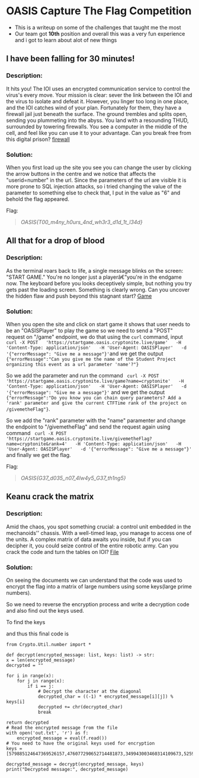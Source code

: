 # OASIS Capture The Flag Competition
- This is a writeup on some of the challenges that taught me the most
- Our team got **10th** position and overall this was a very fun experience and i got to learn about alot of new things

## I have been falling for 30 minutes!
### Description:
It hits you! The IOI uses an encrypted communication service to control the virus's every move. Your mission is clear: sever the link between the IOI and the virus to isolate and defeat it. However, you linger too long in one place, and the IOI catches wind of your plan. Fortunately for them, they have a firewall jail just beneath the surface. The ground trembles and splits open, sending you plummeting into the abyss. You land with a resounding THUD, surrounded by towering firewalls. You see a computer in the middle of the cell, and feel like you can use it to your advantage. Can you break free from this digital prison? [firewall](https://firewall.oasis.cryptonite.live)

### Solution:
When you first load up the site you see you can change the user by clicking the arrow buttons in the centre and we notice that affects the "userid=number" in the url. Since the parameters of the url are visible it is more prone to SQL injection attacks, so i tried changing the value of the parameter to something else to check that, I put in the value as "6" and behold the flag appeared.

Flag:
> *OASIS{T00_m4ny_h0urs_4nd_wh3r3_d1d_1t_l34d}*

## All that for a drop of blood
### Description:
As the terminal roars back to life, a single message blinks on the screen: "START GAME." You're no longer just a playerâ€”you're in the endgame now. The keyboard before you looks deceptively simple, but nothing you try gets past the loading screen. Something is clearly wrong. Can you uncover the hidden flaw and push beyond this stagnant start? [Game](https://startgame.oasis.cryptonite.live/)

### Solution: 
When you open the site and click on start game it shows that user needs to be an "OASISPlayer" to play the game so we need to send a "POST" request on "/game" endpoint, we do that using the `curl` command, input `curl -X POST   'https://startgame.oasis.cryptonite.live/game'   -H 'Content-Type: application/json'   -H 'User-Agent: OASISPlayer'   -d '{"errorMessage": "Give me a message"}'`and we get the output `{"errorMessage":"Can you give me the name of the Student Project organizing this event as a url parameter 'name'?"}` 

So we add the parameter and run the command ` curl -X POST   'https://startgame.oasis.cryptonite.live/game?name=cryptonite'   -H 'Content-Type: application/json'   -H 'User-Agent: OASISPlayer'   -d '{"errorMessage": "Give me a message"}'` and we get the output `{"errorMessage":"Do you know you can chain query parameters? Add a 'rank' parameter and give the current CTFTime rank of the project on /givemetheFlag"}`.

So we add the "rank" parameter with the "name" paramenter and change the endpoint to "/givemetheFlag" and send the request again using command ` curl -X POST   'https://startgame.oasis.cryptonite.live/givemetheFlag?name=cryptonite&rank=4'   -H 'Content-Type: application/json'   -H 'User-Agent: OASISPlayer'   -d '{"errorMessage": "Give me a message"}'` and finally we get the flag.

Flag:
> *OASIS{G37_d035_n07_4lw4y5_G37_th1ng5}*

## Keanu crack the matrix
### Description:
Amid the chaos, you spot something crucial: a control unit embedded in the mechanoids'' chassis. With a well-timed leap, you manage to access one of the units. A complex matrix of data awaits you inside, but if you can decipher it, you could seize control of the entire robotic army. Can you crack the code and turn the tables on IOI? [File](https://drive.proton.me/urls/Z5715WJ2ZG#bubCkAYX6dlt)

### Solution:
On seeing the documents we can understand that the code was used to encrypt the flag into a matrix of large numbers using some keys(large prime numbers).

So we need to reverse the encryption process and write a decryption code and also find out the keys used.

To find the keys 

and thus this final code is
    
    from Crypto.Util.number import *

    def decrypt(encrypted_message: list, keys: list) -> str:
    x = len(encrypted_message)
    decrypted = ""
    
    for i in range(x):
        for j in range(x):
            if i == j:
                # Decrypt the character at the diagonal
                decrypted_char = ((-1) * encrypted_message[i][j]) % keys[i]
                decrypted += chr(decrypted_char)
                break
    
    return decrypted
    # Read the encrypted message from the file
    with open('out.txt', 'r') as f:
        encrypted_message = eval(f.read())
    # You need to have the original keys used for encryption
    keys = [579885124647369526157,476077290652714481873,349943003460314109673,525980091084766170491,438164697397128800629,525087896998708389373,485477731670335812503,435728240280813893887,540666002313690811639,584965747131027925409,439995449013303863551,418141579310939510821,460500404167421032201,361556514652689146477,328888527471701164673,479028008949338113297,445487775312973405009,342026121502245842533,503053158682598183707,387978067123272290321,476698436131566910073,413722495962750763163,493139132341670264171,573184381341628864837,372704451028203611159,539316115628053601867,434763088223071781417,466544168040450596147,459326708158581511673,589126675193834764871,531939900319278497203,329321060511978774469,384206381694376191809,455485400065236333571,465796268935821234409,365764966504311976627] 
   
    decrypted_message = decrypt(encrypted_message, keys)
    print("Decrypted message:", decrypted_message)

